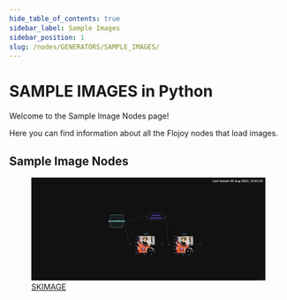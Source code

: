 ```yaml
---
hide_table_of_contents: true
sidebar_label: Sample Images
sidebar_position: 1
slug: /nodes/GENERATORS/SAMPLE_IMAGES/
---
```


# SAMPLE IMAGES in Python

Welcome to the Sample Image Nodes page!

Here you can find information about all the Flojoy nodes that load images.

## Sample Image Nodes

<div className="flex flex-wrap" style={{ marginLeft: "-55px" }}>

<div className="p-4">
<a href="/nodes/GENERATORS/SAMPLE_IMAGES/SKIMAGE/">
<figure style={{ width: "200px", height: "200px", objectFit: "scale-down", marginRight: "15px" }}>
<img src="https://raw.githubusercontent.com/flojoy-ai/docs/main/docs/nodes/GENERATORS/SAMPLE_IMAGES/SKIMAGE/examples/EX1/output.jpeg" style={{ width: "200px", height: "200px", objectFit: "scale-down", marginRight: "15px" }} />
<figcaption>SKIMAGE</figcaption>
</figure>
</a></div>

</div>
